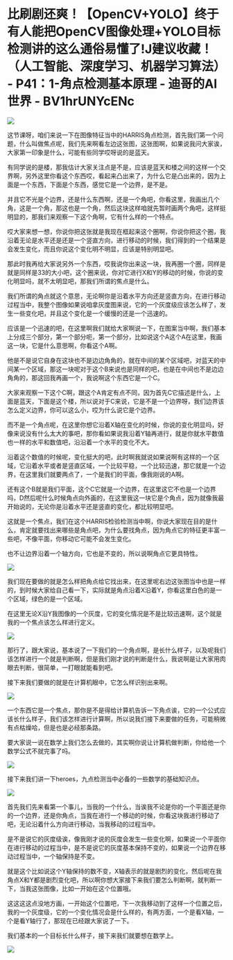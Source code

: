 # 比刷剧还爽！【OpenCV+YOLO】终于有人能把OpenCV图像处理+YOLO目标检测讲的这么通俗易懂了!J建议收藏！（人工智能、深度学习、机器学习算法） - P41：1-角点检测基本原理 - 迪哥的AI世界 - BV1hrUNYcENc

![](img/57a39580e847cd721cd417531f344b25_0.png)

这节课呀，咱们来说一下在图像特征当中的HARRIS角点检测，首先我们第一个问题，什么叫做焦点呢，我们先来啊看左边这张图，这张图啊，如果说我问大家诶，大家第一印象是什么，可能有些同学哎呀说的是蓝天。

有同学说的是楼，那我估计大家关注点是不是，应该是蓝天和楼之间的这样一个交界啊，另外这里你看这个东西哎，看起来凸出来了，为什么它是凸出来的，因为上面是一个东西，下面是个东西，感觉它是一个边界，是不是。

并且它不光是个边界，还是什么东西啊，还是一个角吧，你看这里，我画出几个角，这是一个角，那这也是一个角，然后这块这样咱就先暂时画两个角吧，这样挺明显的，那我们来观察一下这个角啊，它有什么样的一个特点。

哎大家来想一想，你说你把这张就是我现在框起来这个圈啊，你说你把这个圈，我沿着无论是水平还是还是一个竖直方向，进行移动的时候，我们得到的一个结果是会发生变化，而且你说这个变化明不明显，应该是特别明显吧。

那此时我再给大家说另外一个东西，哎我说你出来这一块，我再圈一个圈，同样是就是同样是33的大小吧，这个圈来说，你对它进行X和Y的移动的时候，你说的变化明显吗，就不太明显吧，那我们所谓的焦点是什么。

我们所谓的角点就这个意思，无论啊你是沿着水平方向还是竖直方向，在进行移动过程当中，我整个图像如果说咱拿灰度图来说，它的一个灰度级应该怎么样了，发生一些变化吧，并且这个变化是一个缓慢的还是一个迅速的。

应该是一个迅速的吧，在这里啊我们就给大家啊说一下，在图案当中啊，我们基本上分成三个部分，第一个部分呃，第一个部分，比如说这个A这个A在这里，我画这一块，它是什么意思啊，你看这个A啊。

他是不是说它自身在这块也不是边边角角的，就在中间的某个区域吧，对蓝天的中间某一个区域，那这一块呢对于这个B来说也是同样的吧，也是在中间也不是边边角角的，那这回我再画一个，我说啊这个东西它是一个C。

大家来观察一下这个C啊，跟这个A肯定有点不同，因为首先C它描述是什么，上面是蓝天，下面是这个楼，所以说对于C来说，它是不是一个边界呀，我们边界该怎么定义边界，你可以这么小，哎为什么说它是个边界。

而不是一个角点呢，在这里你想它沿着X轴在变化的时候，你说的变化明显吗，好像来说没有什么太大的事吧，那你看如果说我沿着Y轴再进行，就是你就水平数值也一样的水平和数值吧，沿沿着一个水平的变化不大。

沿着这个数值的时候呢，变化挺大的吧，此时啊我就说如果说啊有这样的一个区域，它沿着水平或者是竖直区域，一个比较平稳，一个比较迅速，那它就是一个边界，在这里我们就要两点了，一个是我们的平面，像我刚说的A啊。

还有这个B就是我们平面，这个C它就是一个边界，在这里这它不也是一个边界吗，D然后呢什么时候角点向外画的，在这里我这一块它是个角点，因为就像我最开始说的，无论你是沿着水平还是竖直的变化，都比较明显吧。

这就是一个焦点，我们在这个HARRIS检验检测当中啊，你说大家现在目的是什么，肯定就要找出来哪些是角点吧，为什么要找角点，因为角点它的特征更丰富一些吧，不像平面，你移动它可能不会发生变化。

也不让边界沿着一个轴方向，它也是不变的，所以说啊角点它更具特性。

![](img/57a39580e847cd721cd417531f344b25_2.png)

我们现在要做的就是怎么样把角点给它找出来，在这里呢右边这张图当中也是一样的，到时候大家给自己看一下，实际就是角点沿着X沿着Y，你看这里白色的是一个区域，绿色的是一个区域。

在这里无论X沿Y我图像的一个灰度，它的变化情况是不是比较迅速啊，这个就是我的一个焦点该怎么样进行定义。



![](img/57a39580e847cd721cd417531f344b25_4.png)

那行了，跟大家说，基本说了一下我们的一个角点啊，是长什么样子，以及呢我们该怎样进行一个就是判断啊，但是我们刚才说的判断是什么，我说啊是让大家用肉眼去判断，很简单，一打眼就能看到吧。

接下来我们要做的就是在计算机眼中，它怎么样识别出来啊。

![](img/57a39580e847cd721cd417531f344b25_6.png)

一个东西它是一个焦点，那你是不是得给计算机告诉一下角点诶，它的一个公式应该长什么样子，我们该怎样进行计算啊，所以说我们接下来要做的任务，可能稍微有点枯燥哈，但是也是必经那条路。

要大家说一说在数学上我们怎么去做的，其实啊你说让计算机做判断，你给他一个数学公式不就完事了吗。

![](img/57a39580e847cd721cd417531f344b25_8.png)

接下来我们讲一下heroes，九点检测当中必备的一些数学的基础知识点。

![](img/57a39580e847cd721cd417531f344b25_10.png)

首先我们先来看第一个事儿，当我的一个什么，当诶我不论是你的一个平面还是你的一个边界，还是你角点，当我在进行一个移动的时候，你看这块我进行移动了吧，无论沿着什么方向进行移动，当我移动的过程当中。

是不是说它的灰度级诶，像我刚才说的灰度会发生一些变化啊，如果说一个平面你在进行移动的过程当中，是不是说它的灰度基本保持不变的，如果说一个边界在移动过程当中，一个轴保持是不变。

就是这个比如说这个Y轴保持的数不变，X轴表示的就是剧烈的变化，然后呢在我角点X和Y都是剧烈变化吧，所以啊你想大家接下来我们要怎么判断啊，就判断一下，当我这张图像，比如一开始在这个位置哦。

这这这这点没地方画，一开始这个位置吧，下一次我移动到了这样一个位置之后，我的一个灰度级，它的一个变化情况会是什么样的，有两方面，一个是看X轴，一个是看Y轴行了，那现在已经跟大家说了一下。

我们基本的一个目标长什么样子，接下来我们就要想在数学上。

![](img/57a39580e847cd721cd417531f344b25_12.png)